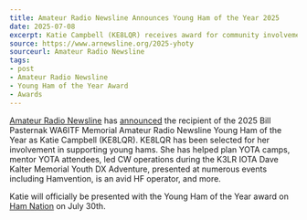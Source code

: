 ```yaml
---
title: Amateur Radio Newsline Announces Young Ham of the Year 2025
date: 2025-07-08
excerpt: Katie Campbell (KE8LQR) receives award for community involvement with young hams.
source: https://www.arnewsline.org/2025-yhoty
sourceurl: Amateur Radio Newsline
tags:
- post
- Amateur Radio Newsline
- Young Ham of the Year Award
- Awards
---
```

[Amateur Radio Newsline](https://www.arnewsline.org/) has [announced](https://www.arnewsline.org/2025-yhoty) the recipient of the 2025 Bill Pasternak WA6ITF Memorial Amateur Radio Newsline Young Ham of the Year as Katie Campbell (KE8LQR). KE8LQR has been selected for her involvement in supporting young hams. She has helped plan YOTA camps, mentor YOTA attendees, led CW operations during the K3LR IOTA Dave Kalter Memorial Youth DX Adventure, presented at numerous events including Hamvention, is an avid HF operator, and more. 

Katie will officially be presented with the Young Ham of the Year award on [Ham Nation](https://hamradiocrashcourse.com/about-ham-nation/) on July 30th.